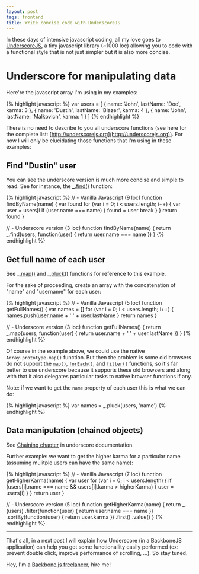 ```yaml
---
layout: post
tags: frontend
title: Write concise code with UnderscoreJS
---
```


In these days of intensive javascript coding, all my love goes to 
[UnderscoreJS](http://underscorejs.org), a tiny javascript library 
(~1000 loc) allowing you to code with a functional style that is not just simpler but it is also more concise.

# Underscore for manipulating data

Here're the javascript array I'm using in my examples:

{% highlight javascript %}
var users = [
    { name: 'John', lastName: 'Doe', karma: 3 },
    { name: 'Dustin', lastName: 'Blazer', karma: 4 },
    { name: 'John', lastName: 'Malkovich', karma: 1 }
]
{% endhighlight %}

There is no need to describe to you all underscore functions (see here for the 
complete list: [http://underscorejs.org](http://underscorejs.org)). For now I will only be  elucidating those functions that I'm using in these examples:

## Find "Dustin" user


You can see the underscore version is much more concise and simple to read. 
See for instance,  the [_.find()](http://underscorejs.org/#find) function:

{% highlight javascript %}
// - Vanilla Javascript (9 loc)
function findByName(name) {
    var found
    for (var i = 0; i < users.length; i++) {
        var user = users[i
        if (user.name === name) {
            found = user
            break
        }
    }
    return found
}

// - Underscore version (3 loc)
function findByName(name) {
    return _.find(users, function(user) {
        return user.name === name
    })
}
{% endhighlight %}


## Get full name of each user

See [_.map()](http://underscorejs.org/#map) and [_.pluck()](http://underscorejs.org/#pluck) functions for reference to this example.

For the sake of proceeding, create an array with the concatenation of "name" and "username" for each user:

{% highlight javascript %}
// - Vanilla Javascript (5 loc)
function getFullNames() {
    var names = []
    for (var i = 0; i < users.length; i++) {
        names.push(user.name + ' ' + user.lastName
    }
    return names
}


// - Underscore version (3 loc)
function getFullNames() {
    return _.map(users, function(user) {
        return user.name + ' ' + user.lastName
    })
}
{% endhighlight %}

Of course in the example above, we could use the native `Array.prototype.map()` 
function. But then the problem is some old browsers do not support the 
[`map()`](https://developer.mozilla.org/en-US/docs/JavaScript/Reference/Global_Objects/Array/map), 
[`forEach()`](https://developer.mozilla.org/en-US/docs/JavaScript/Reference/Global_Objects/Array/forEach),
and [`filter()`](https://developer.mozilla.org/en-US/docs/JavaScript/Reference/Global_Objects/Array/filter)
functions,  so it's far better to use underscore because it supports these old browsers and along with that it also delegates particular tasks to native browser functions if any.

Note: if we want to get the  `name` property of each user this is what we can do:

{% highlight javascript %}
var names = _.pluck(users, 'name')
{% endhighlight %}

## Data manipulation (chained objects)

See [Chaining chapter](http://underscorejs.org/#chaining) in underscore documentation. 

Further example: we want to get the higher karma for a particular name 
(assuming mulitple users can have the same name):

{% highlight javascript %}
// - Vanilla Javascript (7 loc)
function getHigherKarma(name) {
    var user
    for (var i = 0; i < users.length) {
        if (users[i].name === name && users[i].karma > higherKarma) {
            user = users[i]
        }
    }
    return user
}

// - Underscore version (5 loc)
function getHigherKarma(name) {
    return _.(users)
        .filter(function(user) { return user.name === name })
        .sortBy(function(user) { return user.karma })
        .first()
        .value()
}
{% endhighlight %}


<hr/>

That's all, in a next post I will explain how Underscore (in a BackboneJS application) can help you
get some functionallity easily performed (ex: prevent double click, improve performance of scrolling, ...).
So stay tuned.


<div class="alert warning">
    Hey, I'm a <a href="/hire.html">Backbone.js freelancer</a>, hire me!
</div>

